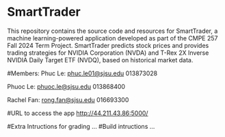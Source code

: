 # SmartTrader
This repository contains the source code and resources for SmartTrader, a machine learning-powered application developed as part of the CMPE 257 Fall 2024 Term Project. SmartTrader predicts stock prices and provides trading strategies for NVIDIA Corporation (NVDA) and T-Rex 2X Inverse NVIDIA Daily Target ETF (NVDQ), based on historical market data.

#Members:
Phuc Le: phuc.le01@sjsu.edu 013873028

Phuoc Le: phuoc.le@sjsu.edu 013868400

Rachel Fan: rong.fan@sjsu.edu 016693300

#URL to access the app
http://44.211.43.86:5000/ 

#Extra Intructions for grading
...
#Build intructions
...
